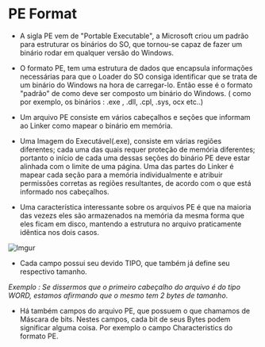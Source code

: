 PE Format 	
==========

- A sigla PE vem de "Portable Executable", a Microsoft criou um padrão para estruturar os binários do SO, que tornou-se capaz de fazer um binário rodar em qualquer versão do Windows.

- O formato PE, tem uma estrutura de dados que encapsula informações necessárias para que o Loader do SO consiga identificar que se trata de um binário do Windows na hora de  carregar-lo. Então esse é o formato "padrão" de como deve ser composto um binário do Windows. ( como por exemplo, os binários : .exe , .dll, .cpl, .sys, ocx etc..)

- Um arquivo PE consiste em vários cabeçalhos e seções que informam ao Linker como mapear o binário em memória.

- Uma Imagem do Executável(.exe), consiste em várias regiões diferentes; cada uma das quais requer proteção de memória diferentes; portanto o início de cada uma dessas seções do binário PE deve estar alinhada com o limite de uma página. Uma das partes do Linker é mapear cada seção para a memória individualmente e atribuir permissões corretas as regiões resultantes, de acordo com o que está informado nos cabeçalhos.

- Uma característica interessante sobre os arquivos PE é que na maioria das vezezs eles são armazenados na memória da mesma forma que eles ficam em disco, mantendo a estrutura no arquivo praticamente idêntica nos dois casos.


![Imgur](https://i.imgur.com/TsO7N0W.png)



- Cada campo possui seu devido TIPO, que também já define seu respectivo tamanho.

_Exemplo : Se dissermos que o primeiro cabeçalho do arquivo é do tipo WORD, estamos afirmando que o mesmo tem 2 bytes de tamanho_.

- Há também campos do arquivo PE, que possuem o que chamamos de Máscara de bits. Nestes campos, cada bit de seus Bytes podem significar alguma coisa. Por exemplo o campo Characteristics do formato PE.
